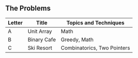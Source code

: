 ## The Problems

|  Letter | Title                     | Topics and Techniques                          |
|---------|---------------------------|-----------------------------|
|  A | Unit Array           | Math                   |
|  B | Binary Cafe              |Greedy, Math                     |
|  C | Ski Resort        | Combinatorics, Two Pointers                    |
